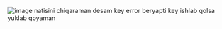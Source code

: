 ![image](https://user-images.githubusercontent.com/122670933/217296140-de7a02db-2bfb-43cf-a655-91a7bbfb7164.png)
natisini chiqaraman desam key error beryapti key ishlab qolsa yuklab qoyaman
